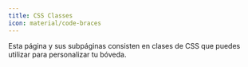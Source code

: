 ```yaml
---
title: CSS Classes
icon: material/code-braces
---
```


Esta página y sus subpáginas consisten en clases de CSS que puedes utilizar para personalizar tu bóveda.
